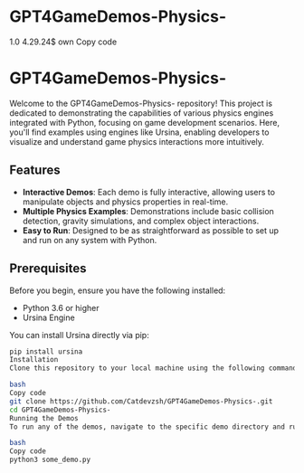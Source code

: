 # GPT4GameDemos-Physics-
1.0 4.29.24$
own
Copy code
# GPT4GameDemos-Physics-

Welcome to the GPT4GameDemos-Physics- repository! This project is dedicated to demonstrating the capabilities of various physics engines integrated with Python, focusing on game development scenarios. Here, you'll find examples using engines like Ursina, enabling developers to visualize and understand game physics interactions more intuitively.

## Features

- **Interactive Demos**: Each demo is fully interactive, allowing users to manipulate objects and physics properties in real-time.
- **Multiple Physics Examples**: Demonstrations include basic collision detection, gravity simulations, and complex object interactions.
- **Easy to Run**: Designed to be as straightforward as possible to set up and run on any system with Python.

## Prerequisites

Before you begin, ensure you have the following installed:
- Python 3.6 or higher
- Ursina Engine

You can install Ursina directly via pip:

```bash
pip install ursina
Installation
Clone this repository to your local machine using the following command:

bash
Copy code
git clone https://github.com/Catdevzsh/GPT4GameDemos-Physics-.git
cd GPT4GameDemos-Physics-
Running the Demos
To run any of the demos, navigate to the specific demo directory and run the Python script. For example:

bash
Copy code
python3 some_demo.py
